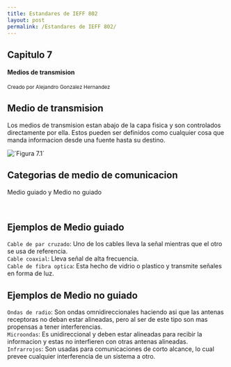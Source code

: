 ```yaml
---
title: Estandares de IEFF 802
layout: post
permalink: /Estandares de IEFF 802/
---
```


<section>
    <h1>Capitulo 7</h1>
    <h4>Medios de transmision</h4>
    <p>
        <small> Creado por Alejandro Gonzalez Hernandez </small>
    </p>
</section>

<section>
    <h2>Medio de transmision</h2>
    <p>
       Los medios de transmision estan abajo de la capa fisica y son controlados directamente por ella. Estos pueden ser definidos como cualquier cosa que manda informacion desde una fuente hasta su destino.
    </p>
    <a>
         <img data-src="images/Screenshot 2024-10-30 091052.png" alt="`Figura 7.1`">
    </a>
</section>


<!-- Example of nested vertical slides -->
<section>
    <section>
        <h2>Categorias de medio de comunicacion</h2>
        <p>Medio guiado y Medio no guiado</p>
        <br>
        <a href="#" class="navigate-down">
        </a>
    </section>
    <section>
        <h2>Ejemplos de Medio guiado</h2>
        <p><code>Cable de par cruzado</code>: Uno de los cables lleva la señal mientras que el otro se usa de referencia.<br> <code>Cable coaxial</code>: Lleva señal de alta frecuencia.<br> <code>Cable de fibra optica</code>: Esta hecho de vidrio o plastico y transmite señales en forma de luz.</p>
    </section>
    <section>
        <h2>Ejemplos de Medio no guiado</h2>
        <p><code>Ondas de radio</code>: Son ondas omnidireccionales haciendo asi que las antenas receptoras no deban estar alineadas, pero al ser de este tipo son mas propensas a tener interferencias.<br> <code>Microondas</code>: Es unidireccional y deben estar alineadas para recibir la informacion y estas no interfieren con otras antenas alineadas.<br> <code>Infrarrojos</code>: Son usadas para comunicaciones de corto alcance, lo cual prevee cualquier interferencia de un sistema a otro.</p>
        <a href="#/2">
        </a>
    </section>
</section>

